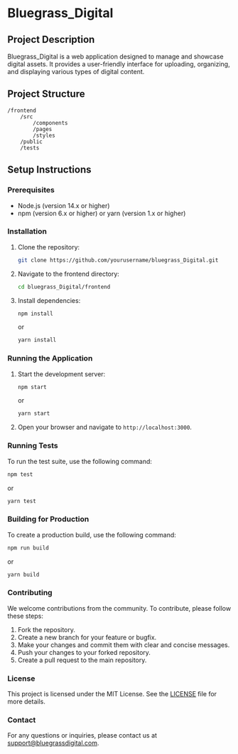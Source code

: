 # Bluegrass_Digital

## Project Description
Bluegrass_Digital is a web application designed to manage and showcase digital assets. It provides a user-friendly interface for uploading, organizing, and displaying various types of digital content.

## Project Structure
```
/frontend
    /src
        /components
        /pages
        /styles
    /public
    /tests
```

## Setup Instructions

### Prerequisites
- Node.js (version 14.x or higher)
- npm (version 6.x or higher) or yarn (version 1.x or higher)

### Installation
1. Clone the repository:
    ```sh
    git clone https://github.com/yourusername/bluegrass_Digital.git
    ```
2. Navigate to the frontend directory:
    ```sh
    cd bluegrass_Digital/frontend
    ```
3. Install dependencies:
    ```sh
    npm install
    ```
    or
    ```sh
    yarn install
    ```

### Running the Application
1. Start the development server:
    ```sh
    npm start
    ```
    or
    ```sh
    yarn start
    ```
2. Open your browser and navigate to `http://localhost:3000`.

### Running Tests
To run the test suite, use the following command:
```sh
npm test
```
or
```sh
yarn test
```

### Building for Production
To create a production build, use the following command:
```sh
npm run build
```
or
```sh
yarn build
```

### Contributing
We welcome contributions from the community. To contribute, please follow these steps:
1. Fork the repository.
2. Create a new branch for your feature or bugfix.
3. Make your changes and commit them with clear and concise messages.
4. Push your changes to your forked repository.
5. Create a pull request to the main repository.

### License
This project is licensed under the MIT License. See the [LICENSE](../LICENSE) file for more details.

### Contact
For any questions or inquiries, please contact us at [support@bluegrassdigital.com](mailto:support@bluegrassdigital.com).